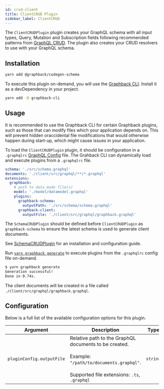 ```yaml
---
id: crud-client
title: ClientCRUD Plugin
sidebar_label: ClientCRUD
---
```


The `ClientCRUDPlugin` plugin creates your GraphQL schema with all input types, Query, Mutation and Subscription fields following recommended patterns from [GraphQL CRUD](https://graphqlcrud.org/).
The plugin also creates your CRUD resolvers to use with your GraphQL schema.

## Installation

```bash
yarn add @graphback/codegen-schema
```

To execute this plugin on-demand, you will use the [Graphback CLI](../graphback-cli). Install it as a devDependency in your project.

```bash
yarn add -D graphback-cli
```

## Usage

It is recommended to use the Graphback CLI for certain Graphback plugins, such as those that can modify files which your application depends on. This will prevent hidden oraccidental file modifications that would otherwise happen during start-up, which might cause issues in your application.

To load the `ClientCRUDPlugin` plugin, it should be configuration in a `.graphqlrc` [GraphQL Config](https://graphql-config.com) file. The Grahback CLI can dynamically load and execute plugins from a `.graphqlrc` file.

```yaml title=".graphqlrc"
schema: './src/schema.graphql'
documents: './client/src/graphql/**/*.graphql'
extensions:
  graphback:
    # path to data mode file(s)
    model: './model/datamodel.graphql'
    plugins:
      graphback-schema:
        outputPath: './src/schema/schema.graphql'
      graphback-client:
        outputFile: './client/src/graphql/graphback.graphql'
```

The `SchemaCRUDPlugin` should be defined before `ClientCRUDPlugin` as `graphback-schema` to ensure the latest schema is used to generate client documents.

See [SchemaCRUDPlugin](./schema-crud-plugin) for an installation and configuration guide.

Run [`yarn graphback generate`](../graphback-cli#generate) to execute plugins from the `.graphqlrc` config file on-demand.

```bash
$ yarn graphback generate
Generation successful!
Done in 0.74s.
```

The client documents will be created in a file called `./client/src/graphql/graphback.graphql`.

## Configuration

Below is a full list of the available configuration options for this plugin.

| Argument                    	| Description                                                                 	| Type     	|
|---------------------------	|-----------------------------------------------------------------------------	|----------	|
| `pluginConfig.outputFile` 	| Relative path to the GraphQL documents to be created.<br/><br/> Example: `"/path/to/documents.graphql"`. <br/><br/>Supported file extensions: `.ts`, `.graphql` | `string` 	|
